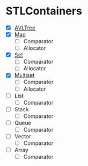 # STLContainers

- [x] [AVLTree](src/drevo.h)
- [x] [Map](src/my_map.h)
  - [ ] Comparator 
  - [ ] Allocator
- [x] [Set](src/my_set.h)
  - [ ] Comparator
  - [ ] Allocator
- [x] [Multiset](src/my_multiset.h)
  - [ ] Comparator
  - [ ] Allocator
- [ ] List
  - [ ] Comparator
- [ ] Stack
  - [ ] Comparator
- [ ] Queue
  - [ ] Comparator
- [ ] Vector
  - [ ] Comparator
- [ ] Array
  - [ ] Comparator